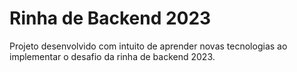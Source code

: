# Rinha de Backend 2023

Projeto desenvolvido com intuito de aprender novas tecnologias ao implementar o desafio da rinha de backend 2023.
